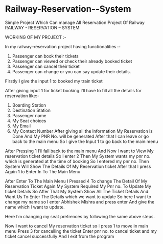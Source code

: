 # Railway-Reservation--System
Simple Project Which Can manage All Reservation Project Of Railway
RAILWAY - RESERVATION – SYSTEM

WORKING OF MY PROJECT  :-
 
In my railway–reservation project having functionalities :-
1.	Passenger can book their tickets
2.	Passenger can viewed or check their already booked ticket 
3.	Passenger can cancel their ticket 
4.	Passenger can change or you can say update their details.
 
Firstly I give the input 1 to booked my train ticket 
 
After giving input 1 for ticket booking I’ll have to fill all the details for reservation like:-
1. Boarding Station
2. Destination Station 
3. Passenger name 
4. My Seat choices
5. My Email
6. My Contact Number 
After giving all the Information My Reservation is Done And My PNR No. will be generated 
After that I can leave or go back to the main menu 
So I give the Input 1 to go back to the main menu 
 
After Pressing 1 I’ll fall back to the main menu 
And Now I want to View My reservation ticket details
So I enter 2 
Then My System wants my pnr no. which is generated at the time of booking 
So I entered my pnr no.
Then System Will Show The Details Of My Reservation ticket
After that I press Again 1 to Enter In To The Main Menu 
 
After Enter To The Main Menu 
I Pressed 4 To change The Detail Of My Reservation Ticket 
Again My System Required My Pnr no. To Update My ticket Details 
So After That My System Show All The Ticket Details 
And Want Us To Enter The Details which we want to update 
So here I want to change my name so I enter Abhishek Mishra and press enter 
And give the name which I want to update.
 
Here I’m changing my seat prefrences by following the same above steps.
 
Now I want to cancel My reservation ticket so I press 1 to move in main menu 
Press 3 for cancelling the ticket
Enter pnr no. to cancel ticket and my ticket cancel successfully 
And I exit from the program 
